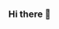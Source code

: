 ### Hi there 👋

<!--
**pythonistabr/pythonistabr** is a ✨ _special_ ✨ repository because its `README.md` (this file) appears on your GitHub profile.

Here are some ideas to get you started:

- 🔭 I’m currently working on Msc in Tropical Marine Sciences
- 🌱 I’m currently studing Machine Learning and Power BI

![image](https://user-images.githubusercontent.com/80839383/160138123-e3d4f23c-ffac-4045-8196-85358e6eae81.png)

-->

